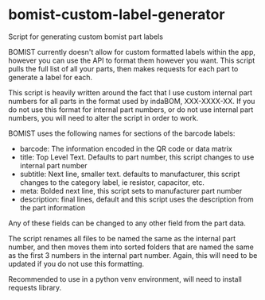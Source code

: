 # bomist-custom-label-generator
Script for generating custom bomist part labels

BOMIST currently doesn't allow for custom formatted labels within the app, however you can use the API to format them however you want. This script pulls the full list of all your parts, then makes requests for each part to generate a label for each. 

This script is heavily written around the fact that I use custom internal part numbers for all parts in the format used by indaBOM, XXX-XXXX-XX. If you do not use this format for internal part numbers, or do not use internal part numbers, you will need to alter the script in order to work. 

BOMIST uses the following names for sections of the barcode labels:
- barcode: The information encoded in the QR code or data matrix
- title: Top Level Text. Defaults to part number, this script changes to use internal part number
- subtitle: Next line, smaller text. defaults to manufacturer, this script changes to the category label, ie resistor, capacitor, etc.
- meta: Bolded next line, this script sets to manufacturer part number
- description: final lines, default and this script uses the description from the part information

Any of these fields can be changed to any other field from the part data. 

The script renames all files to be named the same as the internal part number, and then moves them into sorted folders that are named the same as the first 3 numbers in the internal part number. Again, this will need to be updated if you do not use this formatting. 


Recommended to use in a python venv environment, will need to install requests library. 
